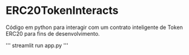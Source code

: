 # ERC20TokenInteracts

Código em python para interagir com um contrato inteligente de Token ERC20 para fins de desenvolvimento.

'''
streamlit run app.py
'''